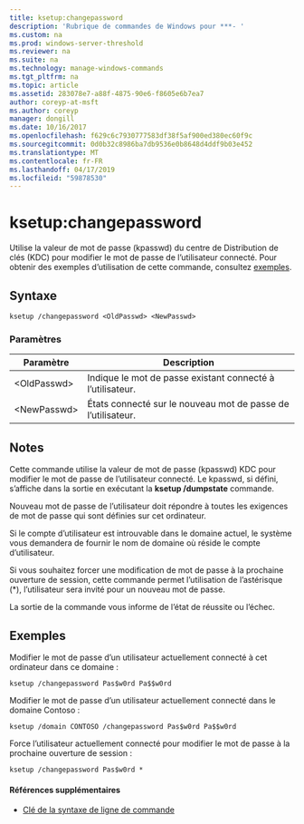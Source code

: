 ```yaml
---
title: ksetup:changepassword
description: 'Rubrique de commandes de Windows pour ***- '
ms.custom: na
ms.prod: windows-server-threshold
ms.reviewer: na
ms.suite: na
ms.technology: manage-windows-commands
ms.tgt_pltfrm: na
ms.topic: article
ms.assetid: 283078e7-a88f-4875-90e6-f8605e6b7ea7
author: coreyp-at-msft
ms.author: coreyp
manager: dongill
ms.date: 10/16/2017
ms.openlocfilehash: f629c6c7930777583df38f5af900ed380ec60f9c
ms.sourcegitcommit: 0d0b32c8986ba7db9536e0b8648d4ddf9b03e452
ms.translationtype: MT
ms.contentlocale: fr-FR
ms.lasthandoff: 04/17/2019
ms.locfileid: "59878530"
---
```

# <a name="ksetupchangepassword"></a>ksetup:changepassword



Utilise la valeur de mot de passe (kpasswd) du centre de Distribution de clés (KDC) pour modifier le mot de passe de l’utilisateur connecté. Pour obtenir des exemples d’utilisation de cette commande, consultez [exemples](#BKMK_Examples).

## <a name="syntax"></a>Syntaxe

```
ksetup /changepassword <OldPasswd> <NewPasswd>
```

### <a name="parameters"></a>Paramètres

|Paramètre|Description|
|---------|-----------|
|\<OldPasswd>|Indique le mot de passe existant connecté à l’utilisateur.|
|\<NewPasswd>|États connecté sur le nouveau mot de passe de l’utilisateur.|

## <a name="remarks"></a>Notes

Cette commande utilise la valeur de mot de passe (kpasswd) KDC pour modifier le mot de passe de l’utilisateur connecté. Le kpasswd, si défini, s’affiche dans la sortie en exécutant la **ksetup /dumpstate** commande.

Nouveau mot de passe de l’utilisateur doit répondre à toutes les exigences de mot de passe qui sont définies sur cet ordinateur.

Si le compte d’utilisateur est introuvable dans le domaine actuel, le système vous demandera de fournir le nom de domaine où réside le compte d’utilisateur.

Si vous souhaitez forcer une modification de mot de passe à la prochaine ouverture de session, cette commande permet l’utilisation de l’astérisque (*), l’utilisateur sera invité pour un nouveau mot de passe.

La sortie de la commande vous informe de l’état de réussite ou l’échec.

## <a name="BKMK_Examples"></a>Exemples

Modifier le mot de passe d’un utilisateur actuellement connecté à cet ordinateur dans ce domaine :
```
ksetup /changepassword Pas$w0rd Pa$$w0rd
```
Modifier le mot de passe d’un utilisateur actuellement connecté dans le domaine Contoso :
```
ksetup /domain CONTOSO /changepassword Pas$w0rd Pa$$w0rd
```
Force l’utilisateur actuellement connecté pour modifier le mot de passe à la prochaine ouverture de session :
```
ksetup /changepassword Pas$w0rd *
```

#### <a name="additional-references"></a>Références supplémentaires

-   [Clé de la syntaxe de ligne de commande](command-line-syntax-key.md)